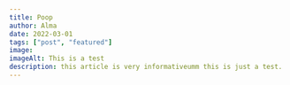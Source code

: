```yaml
---
title: Poop
author: Alma
date: 2022-03-01
tags: ["post", "featured"]
image:
imageAlt: This is a test
description: this article is very informativeumm this is just a test.
---
```

